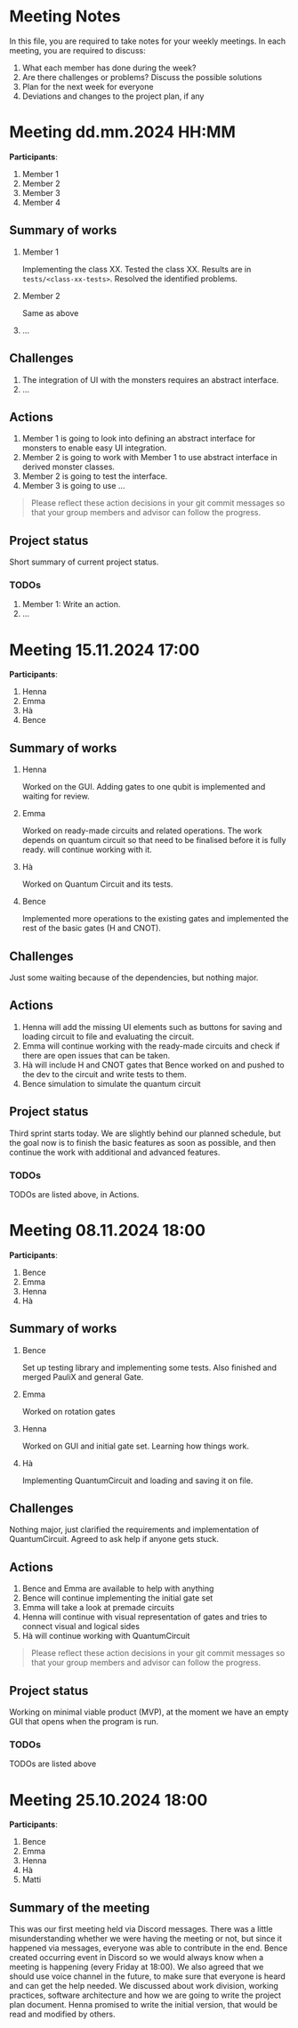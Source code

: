 # Meeting Notes
In this file, you are required to take notes for your weekly meetings. 
In each meeting, you are required to discuss:

1. What each member has done during the week?
2. Are there challenges or problems? Discuss the possible solutions
3. Plan for the next week for everyone
4. Deviations and changes to the project plan, if any


# Meeting dd.mm.2024 HH:MM

**Participants**: 
1. Member 1
2. Member 2
3. Member 3
4. Member 4 

## Summary of works
1. Member 1 
   
   Implementing the class XX. Tested the class XX. 
   Results are in `tests/<class-xx-tests>`. Resolved the identified problems.

2. Member 2

   Same as above

3. ...

## Challenges

1. The integration of UI with the monsters requires an abstract interface.
2. ...

## Actions
1. Member 1 is going to look into defining an abstract interface for monsters 
   to enable easy UI integration.
2. Member 2 is going to work with Member 1 to use abstract interface in derived 
   monster classes.
3. Member 2 is going to test the interface.
4. Member 3 is going to use ...

> Please reflect these action decisions in your git commit messages so that 
> your group members and advisor can follow the progress.

## Project status 
Short summary of current project status. 

### TODOs
1. Member 1: Write an action.
2. ...

# Meeting 15.11.2024 17:00

**Participants**: 
1. Henna
2. Emma
3. Hà
4. Bence

## Summary of works
1. Henna
   
   Worked on the GUI. Adding gates to one qubit is implemented and waiting for review.

2. Emma

   Worked on ready-made circuits and related operations. The work depends on quantum circuit so that need to be finalised before it is fully ready. will continue working with it.

3. Hà
   
   Worked on Quantum Circuit and its tests.

4. Bence

   Implemented more operations to the existing gates and implemented the rest of the basic gates (H and CNOT). 

## Challenges

Just some waiting because of the dependencies, but nothing major.

## Actions
1. Henna will add the missing UI elements such as buttons for saving and loading circuit to file and evaluating the circuit.
2. Emma will continue working with the ready-made circuits and check if there are open issues that can be taken.
3. Hà will include H and CNOT gates that Bence worked on and pushed to the dev to the circuit and write tests to them.
4. Bence simulation to simulate the quantum circuit

## Project status 

Third sprint starts today. We are slightly behind our planned schedule, but the goal now is to finish the basic features as soon as possible, and then continue the work with additional and advanced features.

### TODOs

TODOs are listed above, in Actions.

# Meeting 08.11.2024 18:00

**Participants**: 
1. Bence
2. Emma
3. Henna
4. Hà

## Summary of works
1. Bence 
   
   Set up testing library and implementing some tests. Also finished and merged PauliX and general Gate.

2. Emma

   Worked on rotation gates

3. Henna

   Worked on GUI and initial gate set. Learning how things work.

4. Hà

   Implementing QuantumCircuit and loading and saving it on file.

## Challenges

Nothing major, just clarified the requirements and implementation of QuantumCircuit. Agreed to ask help if anyone gets stuck.

## Actions
1. Bence and Emma are available to help with anything
2. Bence will continue implementing the initial gate set
3. Emma will take a look at premade circuits
4. Henna will continue with visual representation of gates and tries to connect visual and logical sides
5. Hà will continue working with QuantumCircuit

> Please reflect these action decisions in your git commit messages so that 
> your group members and advisor can follow the progress.

## Project status 
Working on minimal viable product (MVP), at the moment we have an empty GUI that opens when the program is run.

### TODOs
TODOs are listed above

# Meeting 25.10.2024 18:00

**Participants**: 
1. Bence
2. Emma
3. Henna
4. Hà
5. Matti

## Summary of the meeting
This was our first meeting held via Discord messages. There was a little misunderstanding whether we were having the meeting or not, but since it happened via messages, everyone was able to contribute in the end. Bence created occurring event in Discord so we would always know when a meeting is happening (every Friday at 18:00). We also agreed that we should use voice channel in the future, to make sure that everyone is heard and can get the help needed. We discussed about work division, working practices, software architecture and how we are going to write the project plan document. Henna promised to write the initial version, that would be read and modified by others. 
